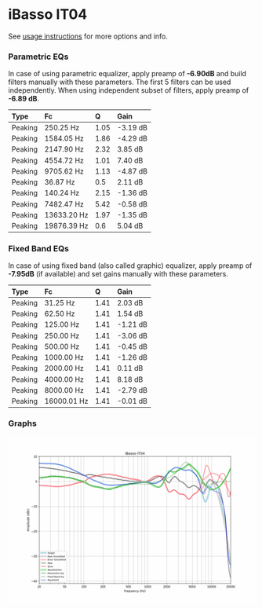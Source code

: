 # iBasso IT04
See [usage instructions](https://github.com/jaakkopasanen/AutoEq#usage) for more options and info.

### Parametric EQs
In case of using parametric equalizer, apply preamp of **-6.90dB** and build filters manually
with these parameters. The first 5 filters can be used independently.
When using independent subset of filters, apply preamp of **-6.89 dB**.

| Type    | Fc          |    Q | Gain     |
|:--------|:------------|:-----|:---------|
| Peaking | 250.25 Hz   | 1.05 | -3.19 dB |
| Peaking | 1584.05 Hz  | 1.86 | -4.29 dB |
| Peaking | 2147.90 Hz  | 2.32 | 3.85 dB  |
| Peaking | 4554.72 Hz  | 1.01 | 7.40 dB  |
| Peaking | 9705.62 Hz  | 1.13 | -4.87 dB |
| Peaking | 36.87 Hz    | 0.5  | 2.11 dB  |
| Peaking | 140.24 Hz   | 2.15 | -1.36 dB |
| Peaking | 7482.47 Hz  | 5.42 | -0.58 dB |
| Peaking | 13633.20 Hz | 1.97 | -1.35 dB |
| Peaking | 19876.39 Hz | 0.6  | 5.04 dB  |

### Fixed Band EQs
In case of using fixed band (also called graphic) equalizer, apply preamp of **-7.95dB**
(if available) and set gains manually with these parameters.

| Type    | Fc          |    Q | Gain     |
|:--------|:------------|:-----|:---------|
| Peaking | 31.25 Hz    | 1.41 | 2.03 dB  |
| Peaking | 62.50 Hz    | 1.41 | 1.54 dB  |
| Peaking | 125.00 Hz   | 1.41 | -1.21 dB |
| Peaking | 250.00 Hz   | 1.41 | -3.06 dB |
| Peaking | 500.00 Hz   | 1.41 | -0.45 dB |
| Peaking | 1000.00 Hz  | 1.41 | -1.26 dB |
| Peaking | 2000.00 Hz  | 1.41 | 0.11 dB  |
| Peaking | 4000.00 Hz  | 1.41 | 8.18 dB  |
| Peaking | 8000.00 Hz  | 1.41 | -2.79 dB |
| Peaking | 16000.01 Hz | 1.41 | -0.01 dB |

### Graphs
![](./iBasso%20IT04.png)